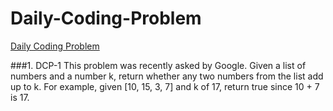 # Daily-Coding-Problem

[Daily Coding Problem](https://www.dailycodingproblem.com "To subscribe")

###1. DCP-1[](/DCP-1.py)
This problem was recently asked by Google.
Given a list of numbers and a number k, return whether any two numbers from the list add up to k.
For example, given [10, 15, 3, 7] and k of 17, return true since 10 + 7 is 17.
